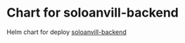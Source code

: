 # Chart for soloanvill-backend

Helm chart for deploy [soloanvill-backend](https://github.com/Anvill1/soloanvill_backend)
